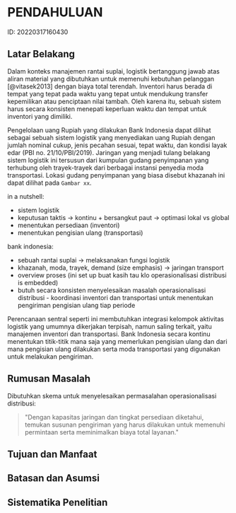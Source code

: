 # PENDAHULUAN

ID: 20220317160430

## Latar Belakang

Dalam konteks manajemen rantai suplai, logistik bertanggung jawab atas aliran material yang dibutuhkan untuk memenuhi kebutuhan pelanggan [@vitasek2013] dengan biaya total terendah. Inventori harus berada di tempat yang tepat pada waktu yang tepat untuk mendukung transfer kepemilikan atau penciptaan nilai tambah. Oleh karena itu, sebuah sistem harus secara konsisten menepati keperluan waktu dan tempat untuk inventori yang dimiliki.

Pengelolaan uang Rupiah yang dilakukan Bank Indonesia dapat dilihat sebagai sebuah sistem logistik yang menyediakan uang Rupiah dengan jumlah nominal cukup, jenis pecahan sesuai, tepat waktu, dan kondisi layak edar (PBI no. 21/10/PBI/2019). Jaringan yang menjadi tulang belakang sistem logistik ini tersusun dari kumpulan gudang penyimpanan yang terhubung oleh trayek-trayek dari berbagai instansi penyedia moda transportasi. Lokasi gudang penyimpanan yang biasa disebut khazanah ini dapat dilihat pada `Gambar xx`.

in a nutshell:

- sistem logistik
- keputusan taktis -> kontinu + bersangkut paut -> optimasi lokal vs global
- menentukan persediaan (inventori)
- menentukan pengisian ulang (transportasi)

bank indonesia:

- sebuah rantai suplai -> melaksanakan fungsi logistik
- khazanah, moda, trayek, demand (size emphasis) -> jaringan transport
- overview proses (ini set up buat kasih tau klo operasionalisasi distribusi is embedded)
- butuh secara konsisten menyelesaikan masalah operasionalisasi distribusi - koordinasi inventori dan transportasi untuk menentukan pengiriman pengisian ulang tiap periode

Perencanaan sentral seperti ini membutuhkan integrasi kelompok aktivitas logistik yang umumnya dikerjakan terpisah, namun saling terkait, yaitu manajemen inventori dan transportasi. Bank Indonesia secara kontinu menentukan titik-titik mana saja yang memerlukan pengisian ulang dan dari mana pengisian ulang dilakukan serta moda transportasi yang digunakan untuk melakukan pengiriman.

## Rumusan Masalah

Dibutuhkan skema untuk menyelesaikan permasalahan operasionalisasi distribusi:
> "Dengan kapasitas jaringan dan tingkat persediaan diketahui, temukan susunan pengiriman yang harus dilakukan untuk memenuhi permintaan serta meminimalkan biaya total layanan."

## Tujuan dan Manfaat

## Batasan dan Asumsi

## Sistematika Penelitian
